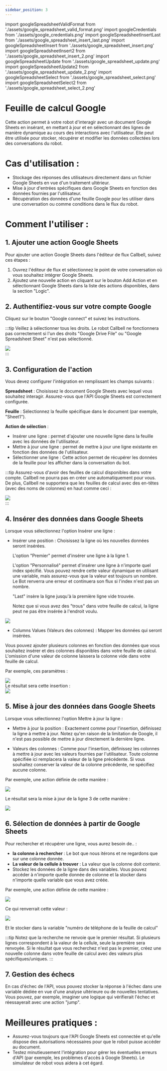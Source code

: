 ```yaml
---
sidebar_position: 3
---
```


import googleSpreadsheetValidFormat from './assets/google_spreadsheet_valid_format.png'
import googleCredentials from './assets/google_credentials.png'
import googleSpreadsheetInsertLast from './assets/google_spreadsheet_insert_last.png'
import googleSpreadsheetInsert from './assets/google_spreadsheet_insert.png'
import googleSpreadsheetInsert2 from './assets/google_spreadsheet_insert_2.png'
import googleSpreadsheetUpdate from './assets/google_spreadsheet_update.png'
import googleSpreadsheetUpdate2 from './assets/google_spreadsheet_update_2.png'
import googleSpreadsheetSelect from './assets/google_spreadsheet_select.png'
import googleSpreadsheetSelect2 from './assets/google_spreadsheet_select_2.png'

# Feuille de calcul Google

Cette action permet à votre robot d'interagir avec un document Google Sheets en insérant, en mettant à jour et en sélectionnant des lignes de manière dynamique au cours des interactions avec l'utilisateur. Elle peut être utilisée pour stocker, récupérer et modifier les données collectées lors des conversations du robot.

# Cas d'utilisation :

- Stockage des réponses des utilisateurs directement dans un fichier Google Sheets en vue d'un traitement ultérieur.
- Mise à jour d'entrées spécifiques dans Google Sheets en fonction des données fournies par l'utilisateur.
- Récupération des données d'une feuille Google pour les utiliser dans une conversation ou comme conditions dans le flux du robot.

# Comment l'utiliser :

## 1. Ajouter une action Google Sheets

Pour ajouter une action Google Sheets dans l'éditeur de flux Callbell, suivez ces étapes :

1. Ouvrez l'éditeur de flux et sélectionnez le point de votre conversation où vous souhaitez intégrer Google Sheets.
2. Ajoutez une nouvelle action en cliquant sur le bouton Add Action et en sélectionnant Google Sheets dans la liste des actions disponibles, dans la section "Logic".

## 2. Authentifiez-vous sur votre compte Google

Cliquez sur le bouton "Google connect" et suivez les instructions.

:::tip
Veillez à sélectionner tous les droits. Le robot Callbell ne fonctionnera pas correctement si l'un des droits "Google Drive File" ou "Google Spreadsheet Sheet" n'est pas sélectionné.

<div class="text--center">
    <img src={googleCredentials} width={500} />
</div>
:::

## 3. Configuration de l'action

Vous devez configurer l'intégration en remplissant les champs suivants :

**Spreadsheet** : Choisissez le document Google Sheets avec lequel vous souhaitez interagir. Assurez-vous que l'API Google Sheets est correctement configurée.

**Feuille** : Sélectionnez la feuille spécifique dans le document (par exemple, "Sheet1").

**Action de sélection** :

- Insérer une ligne : permet d'ajouter une nouvelle ligne dans la feuille avec les données de l'utilisateur.
- Mettre à jour une ligne : permet de mettre à jour une ligne existante en fonction des données de l'utilisateur.
- Sélectionner une ligne : Cette action permet de récupérer les données de la feuille pour les afficher dans la conversation du bot.

:::tip
Assurez-vous d'avoir des feuilles de calcul disponibles dans votre compte. Callbell ne pourra pas en créer une automatiquement pour vous.
De plus, Callbell ne supportera que les feuilles de calcul avec des en-têtes (avec des noms de colonnes) en haut comme ceci :

<div class="text--center">
    <img src={googleSpreadsheetValidFormat} width={500} />
</div>
:::

## 4. Insérer des données dans Google Sheets

Lorsque vous sélectionnez l'option Insérer une ligne :

- Insérer une position : Choisissez la ligne où les nouvelles données seront insérées.

  L'option "Premier" permet d'insérer une ligne à la ligne 1.

  L'option "Personnalisé" permet d'insérer une ligne à n'importe quel index spécifié. Vous pouvez rendre cette valeur dynamique en utilisant une variable, mais assurez-vous que la valeur est toujours un nombre. Le Bot renverra une erreur et continuera son flux si l'index n'est pas un nombre.

  "Last" insère la ligne jusqu'à la première ligne vide trouvée.

  Notez que si vous avez des "trous" dans votre feuille de calcul, la ligne peut ne pas être insérée à l'endroit voulu.

<div class="text--center">
    <img src={googleSpreadsheetInsertLast} width={500} />
</div>

- Columns Values (Valeurs des colonnes) : Mapper les données qui seront insérées.

Vous pouvez ajouter plusieurs colonnes en fonction des données que vous souhaitez insérer et des colonnes disponibles dans votre feuille de calcul.
L'omission d'une valeur de colonne laissera la colonne vide dans votre feuille de calcul.

Par exemple, ces paramètres :

<div class="text--center">
    <img src={googleSpreadsheetInsert} width={500} />
</div>
Le résultat sera cette insertion :
<div class="text--center">
    <img src={googleSpreadsheetInsert2} width={500} />
</div>

## 5. Mise à jour des données dans Google Sheets

Lorsque vous sélectionnez l'option Mettre à jour la ligne :

- Mettre à jour la position : Exactement comme pour l'insertion, définissez la ligne à mettre à jour. Notez qu'en raison de la limitation de Google, il n'est pas possible de mettre à jour directement la dernière ligne.

- Valeurs des colonnes : Comme pour l'insertion, définissez les colonnes à mettre à jour avec les valeurs fournies par l'utilisateur. Toute colonne spécifiée ici remplacera la valeur de la ligne précédente. Si vous souhaitez conserver la valeur de la colonne précédente, ne spécifiez aucune colonne.

Par exemple, une action définie de cette manière :

<div class="text--center">
    <img src={googleSpreadsheetUpdate} width={500} />
</div>

Le résultat sera la mise à jour de la ligne 3 de cette manière :

<div class="text--center">
    <img src={googleSpreadsheetUpdate2} width={500} />
</div>

## 6. Sélection de données à partir de Google Sheets

Pour rechercher et récupérer une ligne, vous aurez besoin de.. :

- **la colonne à rechercher** : Le bot que nous itérons et ne regardons que sur une colonne donnée.
- **La valeur de la cellule à trouver** : La valeur que la colonne doit contenir.
- Stockez les données de la ligne dans des variables. Vous pouvez accéder à n'importe quelle donnée de colonne et la stocker dans n'importe quelle variable que vous avez créée.

Par exemple, une action définie de cette manière :

<div class="text--center">
    <img src={googleSpreadsheetSelect} width={500} />
</div>

Ce qui renverrait cette valeur :

<div class="text--center">
    <img src={googleSpreadsheetSelect2} width={500} />
</div>

Et le stocker dans la variable "numéro de téléphone de la feuille de calcul"

:::tip
Notez que la recherche ne renvoie que le premier résultat. Si plusieurs lignes correspondent à la valeur de la cellule, seule la première sera renvoyée. Si le résultat que vous recherchez n'est pas le premier, créez une nouvelle colonne dans votre feuille de calcul avec des valeurs plus spécifiques/uniques.
:::

## 7. Gestion des échecs

En cas d'échec de l'API, vous pouvez stocker la réponse à l'échec dans une variable dédiée en vue d'une analyse ultérieure ou de nouvelles tentatives.
Vous pouvez, par exemple, imaginer une logique qui vérifierait l'échec et réessayerait avec une action "jump".

# Meilleures pratiques :

- Assurez-vous toujours que l'API Google Sheets est connectée et qu'elle dispose des autorisations nécessaires pour que le robot puisse accéder au document.
- Testez minutieusement l'intégration pour gérer les éventuelles erreurs d'API (par exemple, les problèmes d'accès à Google Sheets). Le simulateur de robot vous aidera à cet égard.
